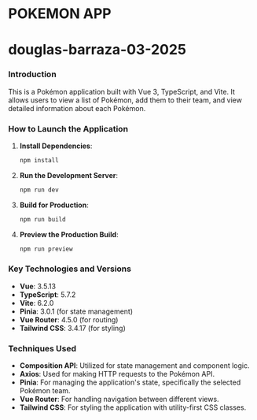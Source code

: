 # POKEMON APP

# douglas-barraza-03-2025

### Introduction

This is a Pokémon application built with Vue 3, TypeScript, and Vite. It allows users to view a list of Pokémon, add them to their team, and view detailed information about each Pokémon.

### How to Launch the Application

1. **Install Dependencies**:

    ```sh
    npm install
    ```

2. **Run the Development Server**:

    ```sh
    npm run dev
    ```

3. **Build for Production**:

    ```sh
    npm run build
    ```

4. **Preview the Production Build**:

    ```sh
    npm run preview
    ```

### Key Technologies and Versions

-   **Vue**: 3.5.13
-   **TypeScript**: 5.7.2
-   **Vite**: 6.2.0
-   **Pinia**: 3.0.1 (for state management)
-   **Vue Router**: 4.5.0 (for routing)
-   **Tailwind CSS**: 3.4.17 (for styling)

### Techniques Used

-   **Composition API**: Utilized for state management and component logic.
-   **Axios**: Used for making HTTP requests to the Pokémon API.
-   **Pinia**: For managing the application's state, specifically the selected Pokémon team.
-   **Vue Router**: For handling navigation between different views.
-   **Tailwind CSS**: For styling the application with utility-first CSS classes.
